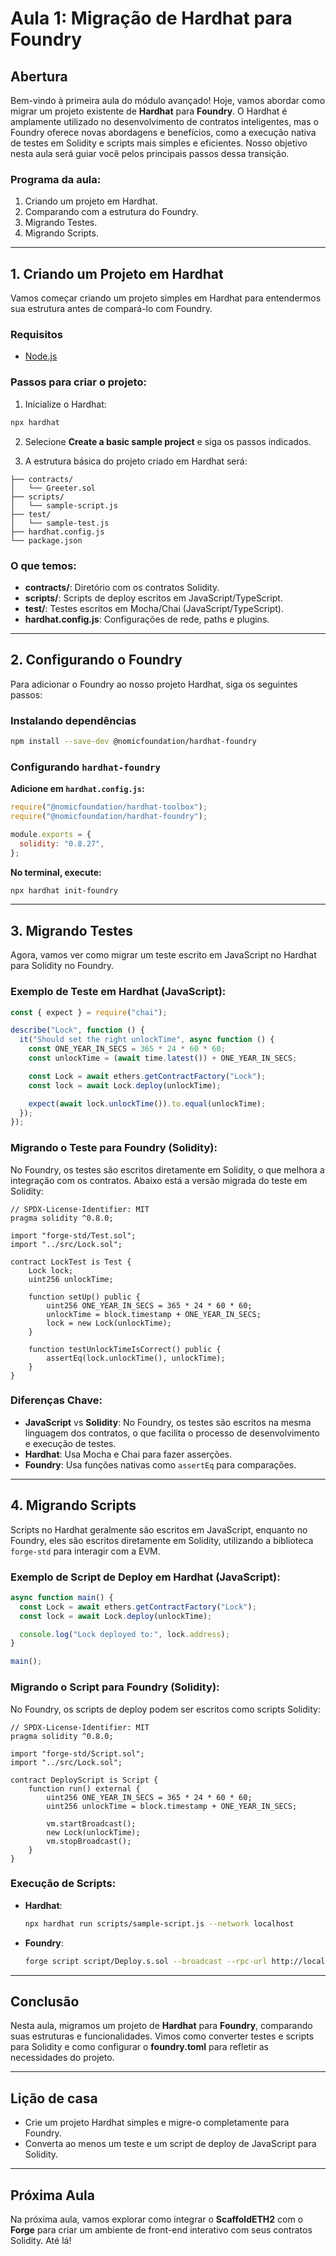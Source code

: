 # Aula 1: Migração de Hardhat para Foundry

## Abertura

Bem-vindo à primeira aula do módulo avançado! Hoje, vamos abordar como migrar um projeto existente de **Hardhat** para **Foundry**. O Hardhat é amplamente utilizado no desenvolvimento de contratos inteligentes, mas o Foundry oferece novas abordagens e benefícios, como a execução nativa de testes em Solidity e scripts mais simples e eficientes. Nosso objetivo nesta aula será guiar você pelos principais passos dessa transição.

### Programa da aula:

1. Criando um projeto em Hardhat.
2. Comparando com a estrutura do Foundry.
3. Migrando Testes.
4. Migrando Scripts.

---

## 1. Criando um Projeto em Hardhat

Vamos começar criando um projeto simples em Hardhat para entendermos sua estrutura antes de compará-lo com Foundry.

### Requisitos

- [Node.js](https://nodejs.org/pt)

### Passos para criar o projeto:

1. Inicialize o Hardhat:

```bash
npx hardhat
```

2. Selecione **Create a basic sample project** e siga os passos indicados.

3. A estrutura básica do projeto criado em Hardhat será:

```
├── contracts/
│   └── Greeter.sol
├── scripts/
│   └── sample-script.js
├── test/
│   └── sample-test.js
├── hardhat.config.js
└── package.json
```

### O que temos:

- **contracts/**: Diretório com os contratos Solidity.
- **scripts/**: Scripts de deploy escritos em JavaScript/TypeScript.
- **test/**: Testes escritos em Mocha/Chai (JavaScript/TypeScript).
- **hardhat.config.js**: Configurações de rede, paths e plugins.

---

## 2. Configurando o Foundry

Para adicionar o Foundry ao nosso projeto Hardhat, siga os seguintes passos:

### Instalando dependências

```bash
npm install --save-dev @nomicfoundation/hardhat-foundry
```

### Configurando `hardhat-foundry`

**Adicione em `hardhat.config.js`:**

```javascript
require("@nomicfoundation/hardhat-toolbox");
require("@nomicfoundation/hardhat-foundry");

module.exports = {
  solidity: "0.8.27",
};
```

**No terminal, execute:**

```bash
npx hardhat init-foundry
```

---

## 3. Migrando Testes

Agora, vamos ver como migrar um teste escrito em JavaScript no Hardhat para Solidity no Foundry.

### Exemplo de Teste em Hardhat (JavaScript):

```javascript
const { expect } = require("chai");

describe("Lock", function () {
  it("Should set the right unlockTime", async function () {
    const ONE_YEAR_IN_SECS = 365 * 24 * 60 * 60;
    const unlockTime = (await time.latest()) + ONE_YEAR_IN_SECS;

    const Lock = await ethers.getContractFactory("Lock");
    const lock = await Lock.deploy(unlockTime);

    expect(await lock.unlockTime()).to.equal(unlockTime);
  });
});
```

### Migrando o Teste para Foundry (Solidity):

No Foundry, os testes são escritos diretamente em Solidity, o que melhora a integração com os contratos. Abaixo está a versão migrada do teste em Solidity:

```solidity
// SPDX-License-Identifier: MIT
pragma solidity ^0.8.0;

import "forge-std/Test.sol";
import "../src/Lock.sol";

contract LockTest is Test {
    Lock lock;
    uint256 unlockTime;

    function setUp() public {
        uint256 ONE_YEAR_IN_SECS = 365 * 24 * 60 * 60;
        unlockTime = block.timestamp + ONE_YEAR_IN_SECS;
        lock = new Lock(unlockTime);
    }

    function testUnlockTimeIsCorrect() public {
        assertEq(lock.unlockTime(), unlockTime);
    }
}
```

### Diferenças Chave:

- **JavaScript** vs **Solidity**: No Foundry, os testes são escritos na mesma linguagem dos contratos, o que facilita o processo de desenvolvimento e execução de testes.
- **Hardhat**: Usa Mocha e Chai para fazer asserções.
- **Foundry**: Usa funções nativas como `assertEq` para comparações.

---

## 4. Migrando Scripts

Scripts no Hardhat geralmente são escritos em JavaScript, enquanto no Foundry, eles são escritos diretamente em Solidity, utilizando a biblioteca `forge-std` para interagir com a EVM.

### Exemplo de Script de Deploy em Hardhat (JavaScript):

```javascript
async function main() {
  const Lock = await ethers.getContractFactory("Lock");
  const lock = await Lock.deploy(unlockTime);

  console.log("Lock deployed to:", lock.address);
}

main();
```

### Migrando o Script para Foundry (Solidity):

No Foundry, os scripts de deploy podem ser escritos como scripts Solidity:

```solidity
// SPDX-License-Identifier: MIT
pragma solidity ^0.8.0;

import "forge-std/Script.sol";
import "../src/Lock.sol";

contract DeployScript is Script {
    function run() external {
        uint256 ONE_YEAR_IN_SECS = 365 * 24 * 60 * 60;
        uint256 unlockTime = block.timestamp + ONE_YEAR_IN_SECS;

        vm.startBroadcast();
        new Lock(unlockTime);
        vm.stopBroadcast();
    }
}
```

### Execução de Scripts:

- **Hardhat**:

  ```bash
  npx hardhat run scripts/sample-script.js --network localhost
  ```

- **Foundry**:

  ```bash
  forge script script/Deploy.s.sol --broadcast --rpc-url http://localhost:8545
  ```

---

## Conclusão

Nesta aula, migramos um projeto de **Hardhat** para **Foundry**, comparando suas estruturas e funcionalidades. Vimos como converter testes e scripts para Solidity e como configurar o **foundry.toml** para refletir as necessidades do projeto.

---

## Lição de casa

- Crie um projeto Hardhat simples e migre-o completamente para Foundry.
- Converta ao menos um teste e um script de deploy de JavaScript para Solidity.

---

## Próxima Aula

Na próxima aula, vamos explorar como integrar o **ScaffoldETH2** com o **Forge** para criar um ambiente de front-end interativo com seus contratos Solidity. Até lá!